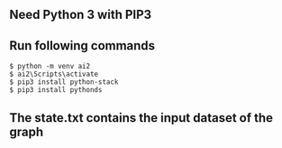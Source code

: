 ## Need Python 3 with PIP3

## Run following commands

```
$ python -m venv ai2
$ ai2\Scripts\activate
$ pip3 install python-stack
$ pip3 install pythonds
```

## The state.txt contains the input dataset of the graph